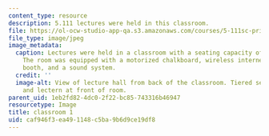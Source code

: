 ```yaml
---
content_type: resource
description: 5.111 lectures were held in this classroom.
file: https://ol-ocw-studio-app-qa.s3.amazonaws.com/courses/5-111sc-principles-of-chemical-science-fall-2014/caf946f3ea491148c5ba9b6d9ce19df8_5.111_1.jpg
file_type: image/jpeg
image_metadata:
  caption: Lectures were held in a classroom with a seating capacity of 425 students.
    The room was equipped with a motorized chalkboard, wireless internet, a projection
    booth, and a sound system.
  credit: ''
  image-alt: View of lecture hall from back of the classroom. Tiered seating. Chalkboards
    and lectern at front of room.
parent_uid: 1eb2fd82-4dc0-2f22-bc85-743316b46947
resourcetype: Image
title: classroom 1
uid: caf946f3-ea49-1148-c5ba-9b6d9ce19df8
---
```

